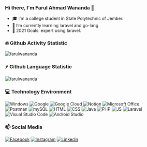 ### Hi there, I'm Farul Ahmad Wananda 👋

- 🎓 I’m a college student in State Polytechnic of Jember.
- 🌱 I’m currently learning laravel and go-lang.
- 🥅 2021 Goals: expert using laravel.

### 🔥 Github Activity Statistic

<p><img src="https://github-readme-stats.vercel.app/api?username=farulwananda&show_icons=true&theme=nightowl&locale=en" alt="farulwananda" /></p>

### ⚡ Github Language Statistic

<p><img src="https://github-readme-stats.vercel.app/api/top-langs?username=farulwananda&show_icons=true&locale=en&layout=compact&theme=nightowl" alt="farulwananda" /></p>

### 💻 Technology Environment
![Windows](https://img.shields.io/badge/Windows-0078D6?style=for-the-badge&logo=windows&logoColor=white)
![Google](https://img.shields.io/badge/Google_chrome-4285F4?style=for-the-badge&logo=Google-chrome&logoColor=white)
![Google Cloud](https://img.shields.io/badge/Google_Cloud-4285F4?style=for-the-badge&logo=google-cloud&logoColor=white)
![Notion](https://img.shields.io/badge/Notion-000000?style=for-the-badge&logo=notion&logoColor=white)
![Microsoft Office](https://img.shields.io/badge/Microsoft_Office-D83B01?style=for-the-badge&logo=microsoft-office&logoColor=white)
![Postman](https://img.shields.io/badge/Postman-FF6C37?style=for-the-badge&logo=Postman&logoColor=white)
![mySQL](https://img.shields.io/badge/MySQL-005C84?style=for-the-badge&logo=mysql&logoColor=white)
![HTML](https://img.shields.io/badge/HTML5-E34F26?style=for-the-badge&logo=html5&logoColor=white)
![CSS](https://img.shields.io/badge/CSS3-1572B6?style=for-the-badge&logo=css3&logoColor=white)
![Java](https://img.shields.io/badge/Java-ED8B00?style=for-the-badge&logo=java&logoColor=white)
![PHP](https://img.shields.io/badge/PHP-777BB4?style=for-the-badge&logo=php&logoColor=white)
![JS](https://img.shields.io/badge/JavaScript-323330?style=for-the-badge&logo=javascript&logoColor=F7DF1E)
![Laravel](https://img.shields.io/badge/Laravel-FF2D20?style=for-the-badge&logo=laravel&logoColor=white)
![Visual Studio Code](https://img.shields.io/badge/Visual_Studio_Code-0078D4?style=for-the-badge&logo=visual%20studio%20code&logoColor=white)
![Android Studio](https://img.shields.io/badge/Android_Studio-3DDC84?style=for-the-badge&logo=android-studio&logoColor=white)


### 📫 Social Media 

[![Facebook](https://img.shields.io/badge/Facebook-1877F2?style=for-the-badge&logo=facebook&logoColor=white)](https://facebook.com/farulwananda)
[![Instagram](https://img.shields.io/badge/Instagram-E4405F?style=for-the-badge&logo=instagram&logoColor=white)](https://www.instagram.com/farulwananda/)
[![Linkedin](https://img.shields.io/badge/LinkedIn-0077B5?style=for-the-badge&logo=linkedin&logoColor=white)](https://www.linkedin.com/in/farulwananda/)





